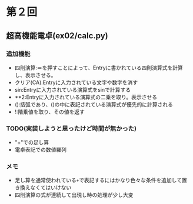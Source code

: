# 第２回
## 超高機能電卓(ex02/calc.py)
### 追加機能
- 四則演算:＝を押すことによって、Entryに書かれている四則演算式を計算し、表示させる。
- クリア(CA):Entryに入力されている文字や数字を消す
- sin:Entryに入力されている演算式をsinで計算する
- **2:Entryに入力されている演算式の二乗を取り。表示させる
- ():括弧であり、()の中に表記されている演算式が優先的に計算される
- !:階乗値を取り、その値を返す
### TODO(実装しようと思ったけど時間が無かった)
- "+"での足し算
- 電卓表記での数値羅列

### メモ
- 足し算を通常使われている`+`で表記するにはかなり色々な条件を追加して置き換えなくてはいけない
- 四則演算の式が連続して出現し時の処理が少し大変